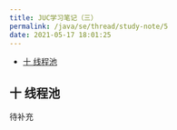```yaml
---
title: JUC学习笔记（三）
permalink: /java/se/thread/study-note/5
date: 2021-05-17 18:01:25
---
```


<!-- START doctoc generated TOC please keep comment here to allow auto update -->
<!-- DON'T EDIT THIS SECTION, INSTEAD RE-RUN doctoc TO UPDATE -->


- [十 线程池](#%E5%8D%81-%E7%BA%BF%E7%A8%8B%E6%B1%A0)

<!-- END doctoc generated TOC please keep comment here to allow auto update -->

## 十 线程池

待补充


